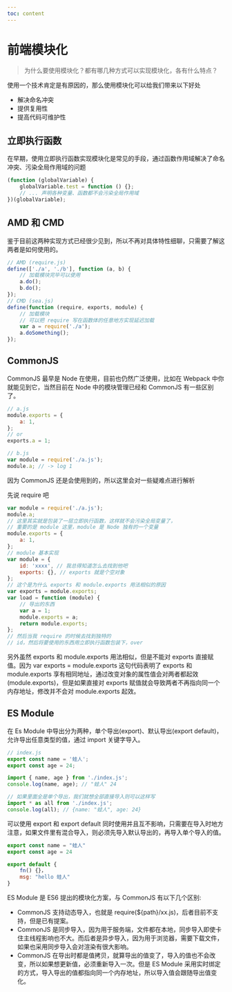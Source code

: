 ```yaml
---
toc: content
---
```


# 前端模块化

> 为什么要使用模块化？都有哪几种方式可以实现模块化，各有什么特点？

使用一个技术肯定是有原因的，那么使用模块化可以给我们带来以下好处

-   解决命名冲突
-   提供复用性
-   提高代码可维护性

## 立即执行函数

在早期，使用立即执行函数实现模块化是常见的手段，通过函数作用域解决了命名冲突、污染全局作用域的问题

```js
(function (globalVariable) {
    globalVariable.test = function () {};
    // ... 声明各种变量、函数都不会污染全局作用域
})(globalVariable);
```

## AMD 和 CMD

鉴于目前这两种实现方式已经很少见到，所以不再对具体特性细聊，只需要了解这两者是如何使用的。

```js
// AMD (require.js)
define(['./a', './b'], function (a, b) {
    // 加载模块完毕可以使用
    a.do();
    b.do();
});
// CMD (sea.js)
define(function (require, exports, module) {
    // 加载模块
    // 可以把 require 写在函数体的任意地方实现延迟加载
    var a = require('./a');
    a.doSomething();
});
```

## CommonJS

CommonJS 最早是 Node 在使用，目前也仍然广泛使用，比如在 Webpack 中你就能见到它，当然目前在 Node 中的模块管理已经和 CommonJS 有一些区别了。

```js
// a.js
module.exports = {
    a: 1,
};
// or
exports.a = 1;

// b.js
var module = require('./a.js');
module.a; // -> log 1
```

因为 CommonJS 还是会使用到的，所以这里会对一些疑难点进行解析

先说 require 吧

```js
var module = require('./a.js');
module.a;
// 这里其实就是包装了一层立即执行函数，这样就不会污染全局变量了，
// 重要的是 module 这里，module 是 Node 独有的一个变量
module.exports = {
    a: 1,
};
// module 基本实现
var module = {
    id: 'xxxx', // 我总得知道怎么去找到他吧
    exports: {}, // exports 就是个空对象
};
// 这个是为什么 exports 和 module.exports 用法相似的原因
var exports = module.exports;
var load = function (module) {
    // 导出的东西
    var a = 1;
    module.exports = a;
    return module.exports;
};
// 然后当我 require 的时候去找到独特的
// id，然后将要使用的东西用立即执行函数包装下，over
```

另外虽然 exports 和 module.exports 用法相似，但是不能对 exports 直接赋值。因为 var exports = module.exports 这句代码表明了 exports 和 module.exports 享有相同地址，通过改变对象的属性值会对两者都起效 (module.exports)，但是如果直接对 exports 赋值就会导致两者不再指向同一个内存地址，修改并不会对 module.exports 起效。

## ES Module

在 Es Module 中导出分为两种，单个导出(export)、默认导出(export default)，允许导出任意类型的值，通过 import 关键字导入。

```js
// index.js
export const name = '蛙人';
export const age = 24;

import { name, age } from './index.js';
console.log(name, age); // "蛙人" 24

// 如果里面全是单个导出，我们就想全部直接导入则可以这样写
import * as all from './index.js';
console.log(all); // {name: "蛙人", age: 24}
```

可以使用 export 和 export default 同时使用并且互不影响，只需要在导入时地方注意，如果文件里有混合导入，则必须先导入默认导出的，再导入单个导入的值。

```js
export const name = "蛙人"
export const age = 24

export default {
    fn() {}，
    msg: "hello 蛙人"
}
```

ES Module 是 ES6 提出的模块化方案，与 CommonJS 有以下几个区别:

-   CommonJS 支持动态导入，也就是 require(${path}/xx.js)，后者目前不支持，但是已有提案。
-   CommonJS 是同步导入，因为用于服务端，文件都在本地，同步导入即使卡住主线程影响也不大。而后者是异步导入，因为用于浏览器，需要下载文件，如果也采用同步导入会对渲染有很大影响。
-   CommonJS 在导出时都是值拷贝，就算导出的值变了，导入的值也不会改变，所以如果想更新值，必须重新导入一次。但是 ES Module 采用实时绑定的方式，导入导出的值都指向同一个内存地址，所以导入值会跟随导出值变化。
